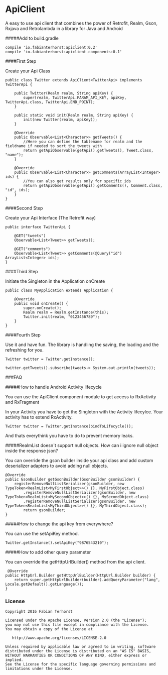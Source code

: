 # ApiClient
A easy to use api client that combines the power of Retrofit, Realm, Gson, Rxjava and Retrolambda in a library for Java and Android

#####Add to build.gradle

```
compile 'io.fabianterhorst:apiclient:0.2'
compile 'io.fabianterhorst:apiclient-components:0.1'
```

####First Step

Create your Api Class

```
public class Twitter extends ApiClient<TwitterApi> implements TwitterApi {

    public Twitter(Realm realm, String apiKey) {
        super(realm, TwitterApi.PARAM_API_KEY, apiKey, TwitterApi.class, TwitterApi.END_POINT);
    }

    public static void init(Realm realm, String apiKey) {
        init(new Twitter(realm, apiKey));
    }

    @Override
    public Observable<List<Character>> getTweets() {
    	//Here you can define the tablename for realm and the fieldname if needed to sort the tweets with
        return getApiObservable(getApi().getTweets(), Tweet.class, "name");
    }

    @Override
    public Observable<List<Character>> getComments(ArrayList<Integer> ids) {
    	//You can also get results only for specific ids
        return getApiObservable(getApi().getComments(), Comment.class, "id", ids);
    }
}
```

####Second Step

Create your Api Interface (The Retrofit way)

```
public interface TwitterApi {
	
	@GET("tweets")
	Observable<List<Tweet>> getTweets();

	@GET("comments")
	Observable<List<Tweet>> getComments(@Query("id") ArrayList<Integer> ids);
}
```

####Third Step

Initiate the Singleton in the Application onCreate

```
public class MyApplication extends Application {

    @Override
    public void onCreate() {
        super.onCreate();
        Realm realm = Realm.getInstance(this);
        Twitter.init(realm, "0123456789");
    }
}
```

####Fourth Step

Use it and have fun. The library is handling the saving, the loading and the refreshing for you.

```
Twitter twitter = Twitter.getInstance();

twitter.getTweets().subscribe(tweets-> System.out.println(tweets));
```

###FAQ

#####How to handle Android Activity lifecycle

You can use the ApiClient component module to get access to RxActivity and RxFragment

In your Activity you have to get the Singleton with the Activity lifecylce. Your activity has to extend RxActivity.

```
Twitter twitter = Twitter.getInstance(bindToLifecycle());
```

And thats everythink you have to do to prevent memory leaks.

#####RealmList doesn´t support null objects. How can i ignore null object inside the response json?

You can override the gson builder inside your api class and add custom deserializer adapters to avoid adding null objects.

```
@Override
public GsonBuilder getGsonBuilder(GsonBuilder gsonBuilder) {
    registerRemoveNullListSerializer(gsonBuilder, new TypeToken<RealmList<MyFirstObject>>() {}, MyFirstObject.class)
        .registerRemoveNullListSerializer(gsonBuilder, new TypeToken<RealmList<MySecondObject>>() {}, MySecondObject.class)
        .registerRemoveNullListSerializer(gsonBuilder, new TypeToken<RealmList<MyThirdObject>>() {}, MyThirdObject.class);
        return gsonBuilder;
}
```

#####How to change the api key from everywhere?

You can use the setApiKey method.

```
Twitter.getInstance().setApiKey("9876543210");
```

#####How to add other query parameter

You can override the getHttpUrlBuilder() method from the api client.

```
 @Override
public HttpUrl.Builder getHttpUrlBuilder(HttpUrl.Builder builder) {
    return super.getHttpUrlBuilder(builder).addQueryParameter("lang", Locale.getDefault().getLanguage());
}
```

### License
    Copyright 2016 Fabian Terhorst

    Licensed under the Apache License, Version 2.0 (the "License");
    you may not use this file except in compliance with the License.
    You may obtain a copy of the License at

       http://www.apache.org/licenses/LICENSE-2.0

    Unless required by applicable law or agreed to in writing, software
    distributed under the License is distributed on an "AS IS" BASIS,
    WITHOUT WARRANTIES OR CONDITIONS OF ANY KIND, either express or implied.
    See the License for the specific language governing permissions and
    limitations under the License.
